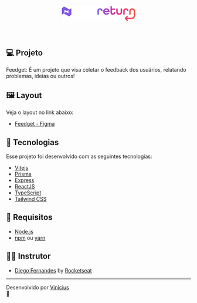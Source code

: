 <h1 align="center">
    <img alt="logo-nlw" title="nlwreturn" src="assets-readme/nlw.svg" width="200px" />    
</h1>

<br>


## 💻 Projeto

Feedget: É um projeto que visa coletar o feedback dos usuários, relatando problemas, ideias ou outros!

## 🖼 Layout

Veja o layout no link abaixo:
  - [Feedget - Figma](https://www.figma.com/community/file/1102912516166573468)

## :rocket: Tecnologias

Esse projeto foi desenvolvido com as seguintes tecnologias:

- [Vitejs](https://vitejs.dev/)
- [Prisma](https://www.prisma.io/)
- [Express](https://expressjs.com/)
- [ReactJS](https://reactjs.org)
- [TypeScript](https://www.typescriptlang.org/)
- [Tailwind CSS](https://tailwindcss.com/)

## 📝 Requisitos

- [Node.js](https://nodejs.org/en/)
- [npm](https://www.npmjs.com/package/npm) ou [yarn](https://classic.yarnpkg.com/lang/en/)

## 👨‍💻 Instrutor

- [Diego Fernandes](https://github.com/diego3g) by [Rocketseat](https://www.rocketseat.com.br/)

---

Desenvolvido por [Vinicius](https://github.com/diego3g)<br/> :wave: 
